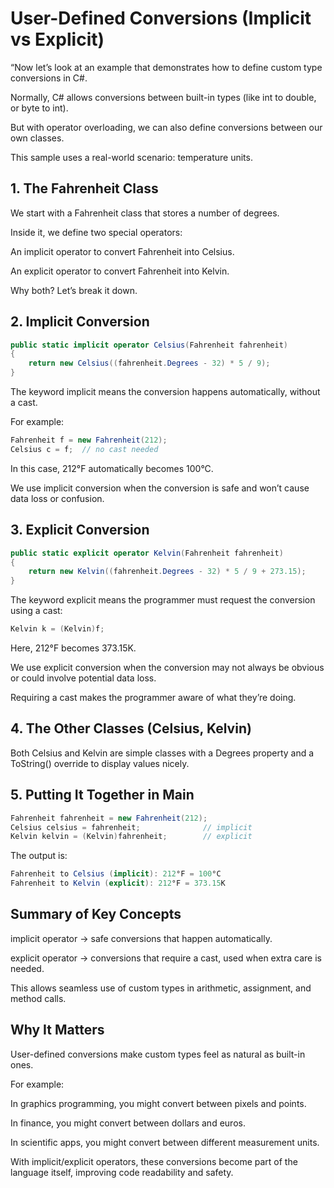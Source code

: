 # User-Defined Conversions (Implicit vs Explicit)

“Now let’s look at an example that demonstrates how to define custom type conversions in C#.

Normally, C# allows conversions between built-in types (like int to double, or byte to int). 

But with operator overloading, we can also define conversions between our own classes.

This sample uses a real-world scenario: temperature units.

## 1. The Fahrenheit Class

We start with a Fahrenheit class that stores a number of degrees.

Inside it, we define two special operators:

An implicit operator to convert Fahrenheit into Celsius.

An explicit operator to convert Fahrenheit into Kelvin.

Why both? Let’s break it down.

## 2. Implicit Conversion

```csharp
public static implicit operator Celsius(Fahrenheit fahrenheit)
{
    return new Celsius((fahrenheit.Degrees - 32) * 5 / 9);
}
```

The keyword implicit means the conversion happens automatically, without a cast.

For example:

```csharp
Fahrenheit f = new Fahrenheit(212);
Celsius c = f;  // no cast needed
```

In this case, 212°F automatically becomes 100°C.

We use implicit conversion when the conversion is safe and won’t cause data loss or confusion.

## 3. Explicit Conversion

```csharp
public static explicit operator Kelvin(Fahrenheit fahrenheit)
{
    return new Kelvin((fahrenheit.Degrees - 32) * 5 / 9 + 273.15);
}
```

The keyword explicit means the programmer must request the conversion using a cast:

```csharp
Kelvin k = (Kelvin)f;
```

Here, 212°F becomes 373.15K.

We use explicit conversion when the conversion may not always be obvious or could involve potential data loss. 

Requiring a cast makes the programmer aware of what they’re doing.

## 4. The Other Classes (Celsius, Kelvin)

Both Celsius and Kelvin are simple classes with a Degrees property and a ToString() override to display values nicely.

## 5. Putting It Together in Main

```csharp
Fahrenheit fahrenheit = new Fahrenheit(212);
Celsius celsius = fahrenheit;              // implicit
Kelvin kelvin = (Kelvin)fahrenheit;        // explicit
```

The output is:

```csharp
Fahrenheit to Celsius (implicit): 212°F = 100°C
Fahrenheit to Kelvin (explicit): 212°F = 373.15K
```

## Summary of Key Concepts

implicit operator → safe conversions that happen automatically.

explicit operator → conversions that require a cast, used when extra care is needed.

This allows seamless use of custom types in arithmetic, assignment, and method calls.

## Why It Matters

User-defined conversions make custom types feel as natural as built-in ones.

For example:

In graphics programming, you might convert between pixels and points.

In finance, you might convert between dollars and euros.

In scientific apps, you might convert between different measurement units.

With implicit/explicit operators, these conversions become part of the language itself, improving code readability and safety.
